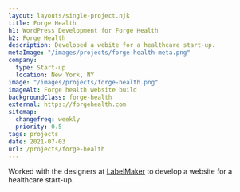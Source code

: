 ```yaml
---
layout: layouts/single-project.njk
title: Forge Health
h1: WordPress Development for Forge Health
h2: Forge Health
description: Developed a webite for a healthcare start-up.
metaImage: "/images/projects/forge-health-meta.png"
company:
  type: Start-up
  location: New York, NY
image: "/images/projects/forge-health.png"
imageAlt: Forge health website build
backgroundClass: forge-health
external: https://forgehealth.com
sitemap:
  changefreq: weekly
  priority: 0.5
tags: projects
date: 2021-07-03
url: /projects/forge-health
---
```


Worked with the designers at [LabelMaker](https://labelmaker.nyc) to develop a website for a healthcare start-up.
